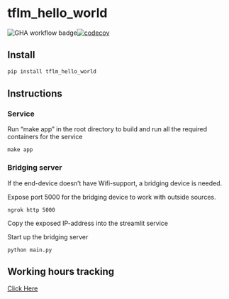 tflm_hello_world
================

<!-- WARNING: THIS FILE WAS AUTOGENERATED! DO NOT EDIT! -->

![GHA workflow
badge](https://github.com/OhtuProjTinyML/tflm_hello_world_staging/workflows/CI/badge.svg)[![codecov](https://codecov.io/gh/OhtuProjTinyML/tflm_hello_world_staging/branch/main/graph/badge.svg?token=J9XY634ML5)](https://codecov.io/gh/OhtuProjTinyML/tflm_hello_world_staging)

## Install

``` sh
pip install tflm_hello_world
```

## Instructions

### Service

Run “make app” in the root directory to build and run all the required
containers for the service

`make app`

### Bridging server

If the end-device doesn’t have Wifi-support, a bridging device is
needed.

Expose port 5000 for the bridging device to work with outside sources.

`ngrok http 5000`

Copy the exposed IP-address into the streamlit service

Start up the bridging server

`python main.py`

## Working hours tracking

[Click
Here](https://docs.google.com/spreadsheets/d/1DNoNf4glcuMxKoVzHVrFo-MktmsVji1wf4IHeraWH84/edit#gid=443489686)
